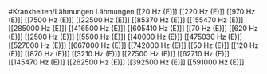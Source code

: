 #Krankheiten/Lähmungen
Lähmungen
[[20 Hz (E)]]
[[220 Hz (E)]]
[[970 Hz (E)]]
[[7500 Hz (E)]]
[[22500 Hz (E)]]
[[85370 Hz (E)]]
[[155470 Hz (E)]]
[[285000 Hz (E)]]
[[416500 Hz (E)]]
[[605410 Hz (E)]]
[[70 Hz (E)]]
[[620 Hz (E)]]
[[2500 Hz (E)]]
[[5500 Hz (E)]]
[[40000 Hz (E)]]
[[475030 Hz (E)]]
[[527000 Hz (E)]]
[[667000 Hz (E)]]
[[742000 Hz (E)]]
[[50 Hz (E)]]
[[120 Hz (E)]]
[[870 Hz (E)]]
[[3210 Hz (E)]]
[[27500 Hz (E)]]
[[62710 Hz (E)]]
[[145470 Hz (E)]]
[[262500 Hz (E)]]
[[392500 Hz (E)]]
[[591000 Hz (E)]]